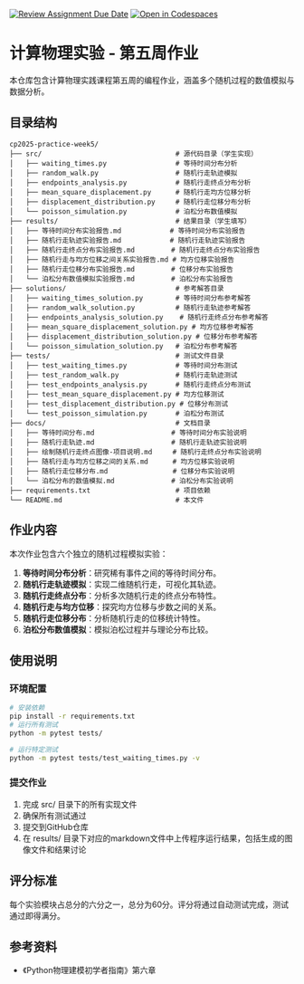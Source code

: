 [![Review Assignment Due Date](https://classroom.github.com/assets/deadline-readme-button-22041afd0340ce965d47ae6ef1cefeee28c7c493a6346c4f15d667ab976d596c.svg)](https://classroom.github.com/a/j3qjeOEc)
[![Open in Codespaces](https://classroom.github.com/assets/launch-codespace-2972f46106e565e64193e422d61a12cf1da4916b45550586e14ef0a7c637dd04.svg)](https://classroom.github.com/open-in-codespaces?assignment_repo_id=18863937)
# 计算物理实验 - 第五周作业

本仓库包含计算物理实践课程第五周的编程作业，涵盖多个随机过程的数值模拟与数据分析。

## 目录结构
```
cp2025-practice-week5/
├── src/                                 # 源代码目录（学生实现）
│   ├── waiting_times.py                 # 等待时间分布分析
│   ├── random_walk.py                   # 随机行走轨迹模拟
│   ├── endpoints_analysis.py            # 随机行走终点分布分析
│   ├── mean_square_displacement.py      # 随机行走均方位移分析
│   ├── displacement_distribution.py     # 随机行走位移分布分析
│   └── poisson_simulation.py            # 泊松分布数值模拟
├── results/                             # 结果目录（学生填写）
│   ├── 等待时间分布实验报告.md            # 等待时间分布实验报告
│   ├── 随机行走轨迹实验报告.md            # 随机行走轨迹实验报告
│   ├── 随机行走终点分布实验报告.md         # 随机行走终点分布实验报告
│   ├── 随机行走与均方位移之间关系实验报告.md # 均方位移实验报告
│   ├── 随机行走位移分布实验报告.md         # 位移分布实验报告
│   └── 泊松分布数值模拟实验报告.md         # 泊松分布实验报告
├── solutions/                           # 参考解答目录
│   ├── waiting_times_solution.py        # 等待时间分布参考解答
│   ├── random_walk_solution.py          # 随机行走轨迹参考解答
│   ├── endpoints_analysis_solution.py    # 随机行走终点分布参考解答
│   ├── mean_square_displacement_solution.py # 均方位移参考解答
│   ├── displacement_distribution_solution.py # 位移分布参考解答
│   └── poisson_simulation_solution.py   # 泊松分布参考解答
├── tests/                               # 测试文件目录
│   ├── test_waiting_times.py            # 等待时间分布测试
│   ├── test_random_walk.py              # 随机行走轨迹测试
│   ├── test_endpoints_analysis.py       # 随机行走终点分布测试
│   ├── test_mean_square_displacement.py # 均方位移测试
│   ├── test_displacement_distribution.py # 位移分布测试
│   └── test_poisson_simulation.py       # 泊松分布测试
├── docs/                                # 文档目录
│   ├── 等待时间分布.md                   # 等待时间分布实验说明
│   ├── 随机行走轨迹.md                   # 随机行走轨迹实验说明
│   ├── 绘制随机行走终点图像-项目说明.md     # 随机行走终点分布实验说明
│   ├── 随机行走与均方位移之间的关系.md      # 均方位移实验说明
│   ├── 随机行走位移分布.md                # 位移分布实验说明
│   └── 泊松分布的数值模拟.md              # 泊松分布实验说明
├── requirements.txt                     # 项目依赖
└── README.md                            # 本文件
```

## 作业内容

本次作业包含六个独立的随机过程模拟实验：

1. **等待时间分布分析**：研究稀有事件之间的等待时间分布。
2. **随机行走轨迹模拟**：实现二维随机行走，可视化其轨迹。
3. **随机行走终点分布**：分析多次随机行走的终点分布特性。
4. **随机行走与均方位移**：探究均方位移与步数之间的关系。
5. **随机行走位移分布**：分析随机行走的位移统计特性。
6. **泊松分布数值模拟**：模拟泊松过程并与理论分布比较。

## 使用说明

### 环境配置
```bash
# 安装依赖
pip install -r requirements.txt
# 运行所有测试
python -m pytest tests/

# 运行特定测试
python -m pytest tests/test_waiting_times.py -v
```
### 提交作业
1. 完成 src/ 目录下的所有实现文件
2. 确保所有测试通过
3. 提交到GitHub仓库
4. 在 results/ 目录下对应的markdown文件中上传程序运行结果，包括生成的图像文件和结果讨论
## 评分标准
每个实验模块占总分的六分之一，总分为60分。评分将通过自动测试完成，测试通过即得满分。

## 参考资料
- 《Python物理建模初学者指南》第六章